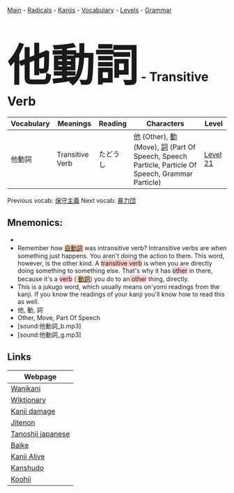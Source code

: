 <style> bigfont {font-size: 100px}</style>
[Main](../README.md) -
[Radicals](../radicals.md) -
[Kanjis](../kanjis.md) -
[Vocabulary](../vocabulary.md) -
[Levels](../levels.md) -
[Grammar](../grammar.md)
# <bigfont> 他動詞</bigfont> - Transitive Verb 

| Vocabulary | Meanings | Reading | Characters | Level |
| --- | --- | --- | --- | --- |
| 他動詞 | Transitive Verb | たどうし |  [他](../kanjis/他.md) (Other), [動](../kanjis/動.md) (Move), [詞](../kanjis/詞.md) (Part Of Speech, Speech Particle, Particle Of Speech, Grammar Particle) | [Level 21](../levels/wk_level21.md) |

Previous vocab: [保守主義](保守主義.md) Next vocab: [暴力団](暴力団.md) 

## Mnemonics:

* 
* Remember how <span style="background-color:#fed8b1"> [自動詞](https://jisho.org/search/自動詞)</span> was intransitive verb? Intransitive verbs are when something just happens. You aren't doing the action to them. This word, however, is the other kind. A <span style="background-color:#ffcccb"> transitive verb</span> is when you are directly doing something to something else. That's why it has <span style="background-color:#ffcccb"> other</span> in there, because it's a <span style="background-color:#ffcccb"> verb</span> (<span style="background-color:#fed8b1"> [動詞](https://jisho.org/search/動詞)</span>) you do to an<span style="background-color:#ffcccb"> other</span> thing, directly.
* This is a jukugo word, which usually means on'yomi readings from the kanji. If you know the readings of your kanji you'll know how to read this as well.
* 他, 動, 詞
* Other, Move, Part Of Speech
* [sound:他動詞_b.mp3]
* [sound:他動詞_g.mp3]


## Links 

| Webpage |
| --- |
| [Wanikani          ](https://www.wanikani.com/kanji/他動詞) |
| [Wiktionary        ](https://en.wiktionary.org/wiki/他動詞) |
| [Kanji damage      ](http://www.kanjidamage.com/kanji/search?utf8=✓&q=他動詞) |
| [Jitenon           ](https://jitenon.com/kanji/他動詞) |
| [Tanoshii japanese ](https://www.tanoshiijapanese.com/dictionary/kanji.cfm?k=他動詞) |
| [Baike             ](https://baike.baidu.com/item/他動詞) |
| [Kanji Alive       ](https://app.kanjialive.com/他動詞) |
| [Kanshudo          ](https://www.kanshudo.com/searchmn?q=他動詞) |
| [Koohii            ](https://kanji.koohii.com/study/kanji/他動詞) |
